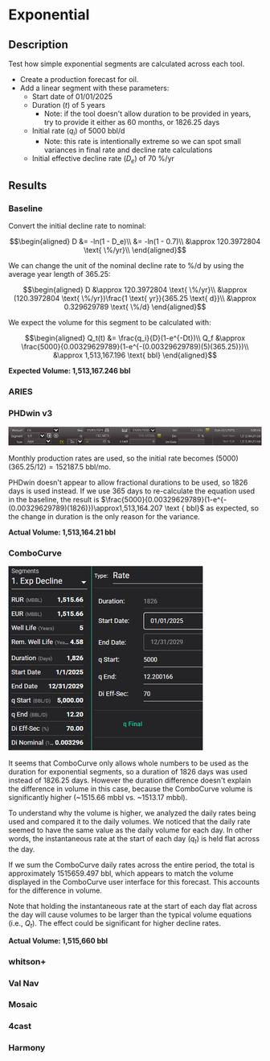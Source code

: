 # Exponential

## Description

Test how simple exponential segments are calculated across each tool.

- Create a production forecast for oil.
- Add a linear segment with these parameters:
  - Start date of 01/01/2025
  - Duration ($t$) of 5 years
    - Note: if the tool doesn't allow duration to be provided in years, try to provide it either as 60 months, or 1826.25 days
  - Initial rate ($q_i$) of 5000 bbl/d
    - Note: this rate is intentionally extreme so we can spot small variances in final rate and decline rate calculations
  - Initial effective decline rate ($D_e$) of 70 %/yr

## Results

### Baseline

Convert the initial decline rate to nominal:

```math
\begin{aligned}
D &= -ln(1 - D_e)\\
&= -ln(1 - 0.7)\\
&\approx 120.3972804 \text{ \%/yr}\\
\end{aligned}
```

We can change the unit of the nominal decline rate to %/d by using the average year length of 365.25:

```math
\begin{aligned}
D &\approx 120.3972804 \text{ \%/yr}\\
&\approx (120.3972804 \text{ \%/yr})\frac{1 \text{ yr}}{365.25 \text{ d}}\\
&\approx 0.329629789 \text{ \%/d}
\end{aligned}
```

We expect the volume for this segment to be calculated with:

```math
\begin{aligned}
Q_t(t) &= \frac{q_i}{D}(1-e^{-Dt})\\
Q_f &\approx \frac{5000}{0.00329629789}(1-e^{-(0.00329629789)(5)(365.25)})\\
&\approx 1,513,167.196 \text{ bbl}
\end{aligned}
```

**Expected Volume: 1,513,167.246 bbl**

### ARIES

### PHDwin v3

![PHDwin v3 exponential segment](phdwin.png)

Monthly production rates are used, so the initial rate becomes $(5000)(365.25/12)=152187.5 \text{ bbl/mo}$.

PHDwin doesn't appear to allow fractional durations to be used, so 1826 days is used instead. If we use 365 days to re-calculate the equation used in the baseline, the result is $\frac{5000}{0.00329629789}(1-e^{-(0.00329629789)(1826)})\approx1,513,164.207 \text { bbl}$ as expected, so the change in duration is the only reason for the variance.

**Actual Volume: 1,513,164.21 bbl**

### ComboCurve

![ComboCurve exponential segment](combocurve.png)

It seems that ComboCurve only allows whole numbers to be used as the duration for exponential segments, so a duration of 1826 days was used instead of 1826.25 days. However the duration difference doesn't explain the difference in volume in this case, because the ComboCurve volume is significantly higher (~1515.66 mbbl vs. ~1513.17 mbbl).

To understand why the volume is higher, we analyzed the daily rates being used and compared it to the daily volumes. We noticed that the daily rate seemed to have the same value as the daily volume for each day. In other words, the instantaneous rate at the start of each day ($q_t$) is held flat across the day.

If we sum the ComboCurve daily rates across the entire period, the total is approximately 1515659.497 bbl, which appears to match the volume displayed in the ComboCurve user interface for this forecast. This accounts for the difference in volume.

Note that holding the instantaneous rate at the start of each day flat across the day will cause volumes to be larger than the typical volume equations (i.e., $Q_t$). The effect could be significant for higher decline rates.

**Actual Volume: 1,515,660 bbl**

### whitson+

### Val Nav

### Mosaic

### 4cast

### Harmony
